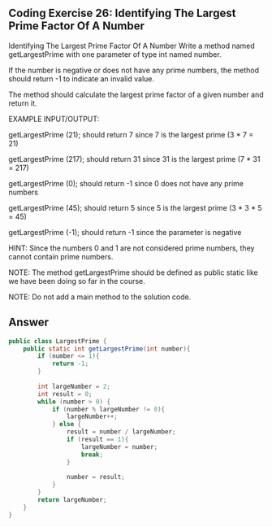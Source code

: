 ## Coding Exercise 26: Identifying The Largest Prime Factor Of A Number
Identifying The Largest Prime Factor Of A Number
Write a method named getLargestPrime with one parameter of type int named number. 

If the number is negative or does not have any prime numbers, the method should return -1 to indicate an invalid value.



The method should calculate the largest prime factor of a given number and return it.



EXAMPLE INPUT/OUTPUT:

getLargestPrime (21); should return 7 since 7 is the largest prime (3 * 7 = 21)

getLargestPrime (217); should return 31 since 31 is the largest prime (7 * 31 = 217)

getLargestPrime (0); should return -1 since 0 does not have any prime numbers

getLargestPrime (45); should return 5 since 5 is the largest prime (3 * 3 * 5 = 45)

getLargestPrime (-1); should return -1 since the parameter is negative



HINT: Since the numbers 0 and 1 are not considered prime numbers, they cannot contain prime numbers.

NOTE: The method getLargestPrime ​should be defined as public static like we have been doing so far in the course.

NOTE: Do not add a main method to the solution code.

## Answer
```java
public class LargestPrime {
    public static int getLargestPrime(int number){
        if (number <= 1){
            return -1;
        }
        
        int largeNumber = 2;
        int result = 0;
        while (number > 0) {
            if (number % largeNumber != 0){
                largeNumber++;
            } else {
                result = number / largeNumber;
                if (result == 1){
                    largeNumber = number;
                    break;
                }
                
                number = result;
            }
        }
        return largeNumber;
    }
}
```